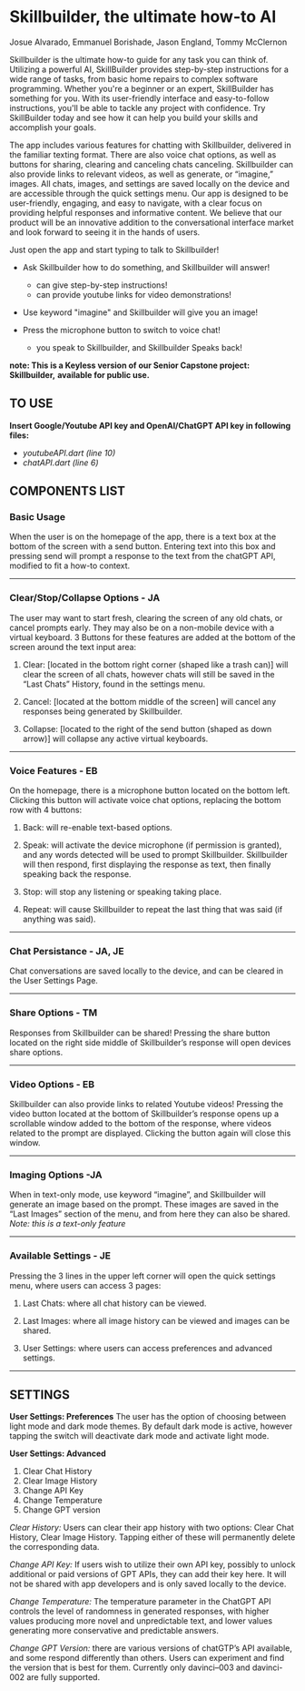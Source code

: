 # Skillbuilder, the ultimate how-to AI
Josue Alvarado, Emmanuel Borishade, Jason England, Tommy McClernon

Skillbuilder is the ultimate how-to guide for any task you can think of.
Utilizing a powerful AI, SkillBuilder provides step-by-step instructions for a
wide range of tasks, from basic home repairs to complex software programming.
Whether you're a beginner or an expert, SkillBuilder has something for you.
With its user-friendly interface and easy-to-follow instructions, you'll be
able to tackle any project with confidence. Try SkillBuilder today and see
how it can help you build your skills and accomplish your goals.

The app includes various features for chatting with Skillbuilder, delivered
in the familiar texting format. There are also voice chat options, as well
as buttons for sharing, clearing and canceling chats canceling. Skillbuilder
can also provide links to relevant videos, as well as generate, or “imagine,”
images. All chats, images, and settings are saved locally on the device and are
accessible through the quick settings menu. Our app is designed to be
user-friendly, engaging, and easy to navigate, with a clear focus on providing
helpful responses and informative content. We believe that our product will
be an innovative addition to the conversational interface market and look
forward to seeing it in the hands of users.

Just open the app and start typing to talk to Skillbuilder!
* Ask Skillbuilder how to do something, and Skillbuilder will answer!
  - can give step-by-step instructions!
  - can provide youtube links for video demonstrations!

* Use keyword "imagine" and Skillbuilder will give you an image!

* Press the microphone button to switch to voice chat!
  - you speak to Skillbuilder, and Skillbuilder Speaks back!


**note: This is a Keyless version of our Senior Capstone project: Skillbuilder,**
**available for public use.**

## TO USE
  **Insert Google/Youtube API key and OpenAI/ChatGPT API key in following files:**
   - *youtubeAPI.dart (line 10)*
   - *chatAPI.dart (line 6)*




## COMPONENTS LIST

### Basic Usage
  When the user is on the homepage of the app, there is a text
  box at the bottom of the screen with a send button. Entering
  text into this box and pressing send will prompt a response to
  the text from the chatGPT API, modified to fit a how-to
  context.
*************************************************

### Clear/Stop/Collapse Options - JA
  The user may want to start fresh, clearing the screen of any old chats,
  or cancel prompts early. They may also be on a non-mobile device with
  a virtual keyboard. 3 Buttons for these features are added at the bottom
  of the screen around the text input area:

  1. Clear: [located in the bottom right corner (shaped like a trash can)]
  will clear the screen of all chats, however chats will still be saved in the
  “Last Chats” History, found in the settings menu.

  2. Cancel: [located at the bottom middle of the screen] will cancel any
  responses being generated by Skillbuilder.

  3. Collapse: [located to the right of the send button (shaped as down arrow)]
   will collapse any active virtual keyboards.
*************************************************

### Voice Features - EB
  On the homepage, there is a microphone button located on the bottom left.
  Clicking this button will activate voice chat options, replacing the
  bottom row with 4 buttons:  
  1. Back: will re-enable text-based options.

  2. Speak: will activate the device microphone (if permission is granted),
      and any words detected will be used to prompt Skillbuilder.
      Skillbuilder will then respond, first displaying the response as text,
      then finally speaking back the response.

  3. Stop: will stop any listening or speaking taking place.

  4. Repeat: will cause Skillbuilder to repeat the last thing that was said
      (if anything was said).
*************************************************

### Chat Persistance - JA, JE
  Chat conversations are saved locally to the device, and can be
  cleared in the User Settings Page.
*************************************************

### Share Options - TM
  Responses from Skillbuilder can be shared!
  Pressing the share button located on the right side middle of
  Skillbuilder’s response will open devices share options.
*************************************************

### Video Options - EB
  Skillbuilder can also provide links to related Youtube videos!
  Pressing the video button located at the bottom of Skillbuilder’s response
  opens up a scrollable window added to the bottom of the response, where
  videos related to the prompt are displayed.
  Clicking the button again will close this window.
*************************************************

### Imaging Options -JA
  When in text-only mode, use keyword “imagine”, and Skillbuilder will
  generate an image based on the prompt. These images are saved in the
  “Last Images” section of the menu, and from here they can also be shared.
  *Note: this is a text-only feature*
*************************************************

### Available Settings - JE
  Pressing the 3 lines in the upper left corner will open the quick settings
  menu, where users can access 3 pages:
  1. Last Chats: where all chat history can be viewed.

  2. Last Images: where all image history can be viewed and images
  can be shared.

  3. User Settings: where users can access preferences and advanced settings.
*************************************************************************


## SETTINGS

  **User Settings: Preferences**
  The user has the option of choosing between light mode and dark
  mode themes. By default dark mode is active, however tapping the switch
  will deactivate dark mode and activate light mode.

 **User Settings: Advanced**
  1. Clear Chat History
  2. Clear Image History
  3. Change API Key
  4. Change Temperature
  5. Change GPT version

*Clear History:* Users can clear their app history with two options:
  Clear Chat History, Clear Image History.
Tapping either of these will permanently delete the corresponding data.

*Change API Key:* If users wish to utilize their own API key,
possibly to unlock additional or paid versions of GPT APIs, they
can add their key here. It will not be shared with app
developers and is only saved locally to the device.

*Change Temperature:* The temperature parameter in the ChatGPT API
controls the level of randomness in generated responses, with
higher values producing more novel and unpredictable text, and
lower values generating more conservative and predictable
answers.

*Change GPT Version:* there are various versions of chatGTP’s API
available, and some respond differently than others. Users can
experiment and find the version that is best for them. Currently
only davinci–003 and davinci-002 are fully supported.
